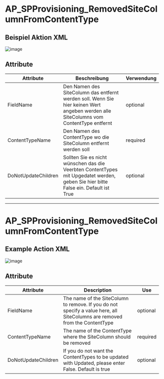 # AP_SPProvisioning_RemovedSiteColumnFromContentType
## Beispiel Aktion XML
![image](https://github.com/Campergue/Alegri.ActionPack.SharePoint.Provisioning.Powershell/blob/master/AlegriActionPackSharePointProvisioning/AlegriActionPackSharePointProvisioning/Documentation/BeispielRemovedSiteColumnFromContentType.png)

## Attribute
| Attribute | Beschreibung | Verwendung |
| --- | --- | --- |
| FieldName | Den Namen des SiteColumn das entfernt werden soll. Wenn Sie hier keinen Wert angeben werden alle SiteColumns vom ContentType entfernt | optional |
| ContentTypeName | Den Namen des ContentType wo die SiteColumn entfernt werden soll | required |
| DoNotUpdateChildren | Sollten Sie es nicht wünschen das die Veerbten ContentTypes mit Upgedatet werden, geben Sie hier bitte False ein. Default ist True | optional |

---

# AP_SPProvisioning_RemovedSiteColumnFromContentType
## Example Action XML
![image](https://github.com/Campergue/Alegri.ActionPack.SharePoint.Provisioning.Powershell/blob/master/AlegriActionPackSharePointProvisioning/AlegriActionPackSharePointProvisioning/Documentation/BeispielRemovedSiteColumnFromContentType.png)

## Attribute
| Attribute | Description | Use |
| --- | --- | --- |
| FieldName | The name of the SiteColumn to remove. If you do not specify a value here, all SiteColumns are removed from the ContentType | optional |
| ContentTypeName |  The name of the ContentType where the SiteColumn should be removed | required |
| DoNotUpdateChildren | If you do not want the ContentTypes to be updated with Updated, please enter False. Default is true | optional |
